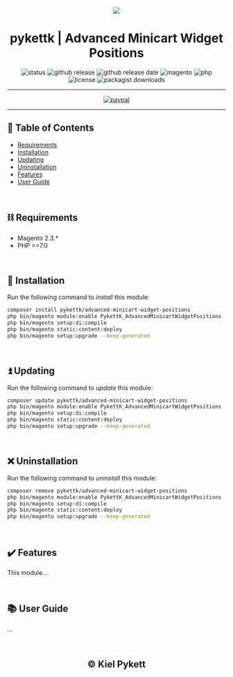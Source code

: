 <div align="center">

![](https://i.imgur.com/GTsFv5Y.png)

</div>

<h1 align="center">pykettk | Advanced Minicart Widget Positions</h1>

<div align="center">

![status](https://img.shields.io/badge/status-active-5fc238.svg)
![github release](https://img.shields.io/github/v/release/pykettk/advanced-minicart-widget-positions?color=ffbf00&label=version)
![github release date](https://img.shields.io/github/release-date/pykettk/advanced-minicart-widget-positions?color=8b32a8&label=last%20release)
![magento](https://img.shields.io/badge/Magento-2.3.*-ec6611.svg)
![php](https://img.shields.io/badge/PHP->=7.0-5870c7.svg)
![license](https://img.shields.io/badge/license-MIT-ff00dd.svg)
![packagist downloads](https://img.shields.io/packagist/dt/pykettk/advanced-minicart-widget-positions?color=ff0000)

</div>

---

<div align="center">

[![paypal](https://www.paypalobjects.com/en_US/i/btn/btn_donateCC_LG.gif)](https://paypal.me/pykettk)

</div>

---

## 📝 Table of Contents
- [Requirements](#%EF%B8%8F-requirements)
- [Installation](#-installation)
- [Updating](#-updating)
- [Uninstallation](#-uninstallation)
- [Features](#%EF%B8%8F-features)
- [User Guide](#-user-guide)

<br/>

## ⛓️ Requirements
- Magento 2.3.*
- PHP >=7.0

<br/>

## 🔌 Installation
Run the following command to *install* this module:
```bash
composer install pykettk/advanced-minicart-widget-positions
php bin/magento module:enable PykettK_AdvancedMinicartWidgetPositions
php bin/magento setup:di:compile
php bin/magento static:content:deploy
php bin/magento setup:upgrade --keep-generated
```

<br/>

## ⏫ Updating
Run the following command to *update* this module:
```bash
composer update pykettk/advanced-minicart-widget-positions
php bin/magento module:enable PykettK_AdvancedMinicartWidgetPositions
php bin/magento setup:di:compile
php bin/magento static:content:deploy
php bin/magento setup:upgrade --keep-generated
```

<br/>

## ❌ Uninstallation
Run the following command to *uninstall* this module:
```bash
composer remove pykettk/advanced-minicart-widget-positions
php bin/magento module:enable PykettK_AdvancedMinicartWidgetPositions
php bin/magento setup:di:compile
php bin/magento static:content:deploy
php bin/magento setup:upgrade --keep-generated
```

<br/>

## ✔️ Features
This module...

<br/>

## 📚 User Guide
...

<br/>

<h2 align="center">&copy; Kiel Pykett</h2>
